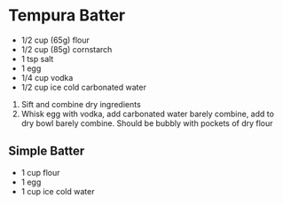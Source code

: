 # Tempura Batter

* 1/2 cup (65g) flour
* 1/2 cup (85g) cornstarch
* 1 tsp salt
* 1 egg
* 1/4 cup vodka
* 1/2 cup ice cold carbonated water

1. Sift and combine dry ingredients
1. Whisk egg with vodka, add carbonated water barely combine, add to dry bowl barely combine. Should be bubbly with pockets of dry flour

## Simple Batter

* 1 cup flour
* 1 egg
* 1 cup ice cold water
